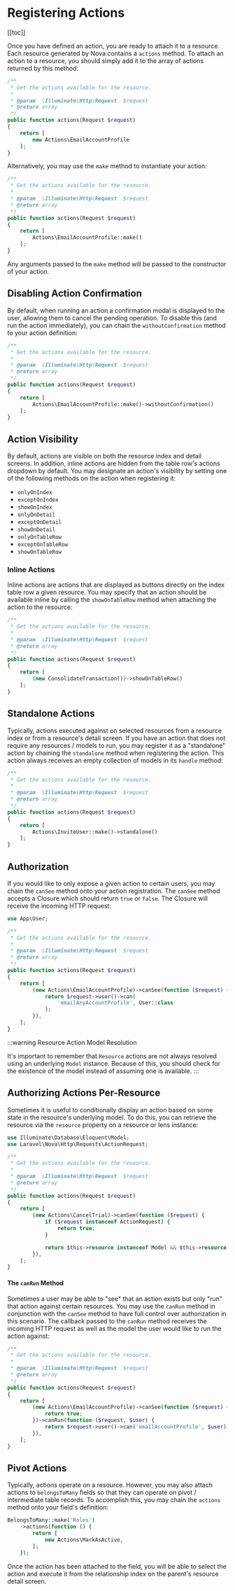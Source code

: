 # Registering Actions

[[toc]]

Once you have defined an action, you are ready to attach it to a resource. Each resource generated by Nova contains a `actions` method. To attach an action to a resource, you should simply add it to the array of actions returned by this method:

```php
/**
 * Get the actions available for the resource.
 *
 * @param  \Illuminate\Http\Request  $request
 * @return array
 */
public function actions(Request $request)
{
    return [
        new Actions\EmailAccountProfile
    ];
}
```

Alternatively, you may use the `make` method to instantiate your action:

```php
/**
 * Get the actions available for the resource.
 *
 * @param  \Illuminate\Http\Request  $request
 * @return array
 */
public function actions(Request $request)
{
    return [
        Actions\EmailAccountProfile::make()
    ];
}
```

Any arguments passed to the `make` method will be passed to the constructor of your action.

## Disabling Action Confirmation

By default, when running an action a confirmation modal is displayed to the user, allowing them to cancel the pending operation. To disable this (and run the action immediately), you can chain the `withoutConfirmation` method to your action definition:

```php
/**
 * Get the actions available for the resource.
 *
 * @param  \Illuminate\Http\Request  $request
 * @return array
 */
public function actions(Request $request)
{
    return [
        Actions\EmailAccountProfile::make()->withoutConfirmation()
    ];
}
```

## Action Visibility

By default, actions are visible on both the resource index and detail screens. In addition, inline actions are hidden from the table row's actions dropdown by default. You may designate an action's visibility by setting one of the following methods on the action when registering it:

- `onlyOnIndex`
- `exceptOnIndex`
- `showOnIndex`
- `onlyOnDetail`
- `exceptOnDetail`
- `showOnDetail`
- `onlyOnTableRow`
- `exceptOnTableRow`
- `showOnTableRow`

### Inline Actions

Inline actions are actions that are displayed as buttons directly on the index table row a given resource. You may specify that an action should be available inline by calling the `showOnTableRow` method when attaching the action to the resource:

```php
/**
 * Get the actions available for the resource.
 *
 * @param  \Illuminate\Http\Request  $request
 * @return array
 */
public function actions(Request $request)
{
    return [
        (new ConsolidateTransaction())->showOnTableRow()
    ];
}
```

## Standalone Actions

Typically, actions executed against on selected resources from a resource index or from a resource's detail screen. If you have an action that does not require any resources / models to run, you may register it as a "standalone" action by chaining the `standalone` method when registering the action. This action always receives an empty collection of models in its `handle` method:

```php
/**
 * Get the actions available for the resource.
 *
 * @param  \Illuminate\Http\Request  $request
 * @return array
 */
public function actions(Request $request)
{
    return [
        Actions\InviteUser::make()->standalone()
    ];
}
```

## Authorization

If you would like to only expose a given action to certain users, you may chain the `canSee` method onto your action registration. The `canSee` method accepts a Closure which should return `true` or `false`. The Closure will receive the incoming HTTP request:

```php
use App\User;

/**
 * Get the actions available for the resource.
 *
 * @param  \Illuminate\Http\Request  $request
 * @return array
 */
public function actions(Request $request)
{
    return [
        (new Actions\EmailAccountProfile)->canSee(function ($request) {
            return $request->user()->can(
                'emailAnyAccountProfile', User::class
            );
        }),
    ];
}
```

:::warning Resource Action Model Resolution

It's important to remember that `Resource` actions are not always resolved using an underlying `Model` instance. Because of this, you should check for the existence of the model instead of assuming one is available.
:::

## Authorizing Actions Per-Resource

Sometimes it is useful to conditionally display an action based on some state in the resource's underlying model. To do this, you can retrieve the resource via the `resource` property on a resource or lens instance:

```php
use Illuminate\Database\Eloquent\Model;
use Laravel\Nova\Http\Requests\ActionRequest;

/**
 * Get the actions available for the resource.
 *
 * @param  \Illuminate\Http\Request  $request
 * @return array
 */
public function actions(Request $request)
{
    return [
        (new Actions\CancelTrial)->canSee(function ($request) {
            if ($request instanceof ActionRequest) {
                return true;  
            }

            return $this->resource instanceof Model && $this->resource->isOnTrial();
        }),
    ];
}
```

#### The `canRun` Method

Sometimes a user may be able to "see" that an action exists but only "run" that action against certain resources. You may use the `canRun` method in conjunction with the `canSee` method to have full control over authorization in this scenario. The callback passed to the `canRun` method receives the incoming HTTP request as well as the model the user would like to run the action against:

```php
/**
 * Get the actions available for the resource.
 *
 * @param  \Illuminate\Http\Request  $request
 * @return array
 */
public function actions(Request $request)
{
    return [
        (new Actions\EmailAccountProfile)->canSee(function ($request) {
            return true;
        })->canRun(function ($request, $user) {
            return $request->user()->can('emailAccountProfile', $user);
        }),
    ];
}
```

## Pivot Actions

Typically, actions operate on a resource. However, you may also attach actions to `belongsToMany` fields so that they can operate on pivot / intermediate table records. To accomplish this, you may chain the `actions` method onto your field's definition:

```php
BelongsToMany::make('Roles')
    ->actions(function () {
        return [
            new Actions\MarkAsActive,
        ];
    });
```

Once the action has been attached to the field, you will be able to select the action and execute it from the relationship index on the parent's resource detail screen.
